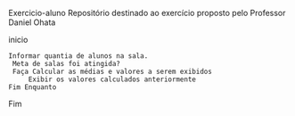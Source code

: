 Exercicio-aluno
Repositório destinado ao exercício proposto pelo Professor Daniel Ohata



inicio  
```
Informar quantia de alunos na sala.
 Meta de salas foi atingida? 
 Faça Calcular as médias e valores a serem exibidos
     Exibir os valores calculados anteriormente
Fim Enquanto
```
Fim
